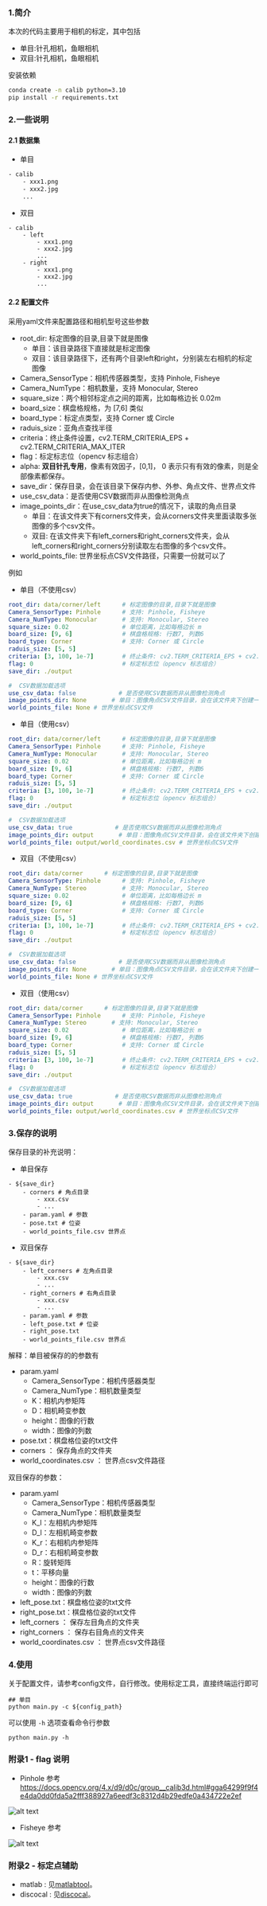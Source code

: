 ### 1.简介
本次的代码主要用于相机的标定，其中包括
* 单目:针孔相机，鱼眼相机
* 双目:针孔相机，鱼眼相机

安装依赖
```bash
conda create -n calib python=3.10
pip install -r requirements.txt
```



### 2.一些说明
#### 2.1 数据集
* 单目

```txt
- calib
    - xxx1.png
    - xxx2.jpg
    ...
```

* 双目
```
- calib
    - left
        - xxx1.png
        - xxx2.jpg
        ...
    - right
        - xxx1.png
        - xxx2.jpg
        ...
```


#### 2.2 配置文件
采用yaml文件来配置路径和相机型号这些参数
* root_dir: 标定图像的目录,目录下就是图像
    * 单目：该目录路径下直接就是标定图像
    * 双目：该目录路径下，还有两个目录left和right，分别装左右相机的标定图像
* Camera_SensorType：相机传感器类型，支持 Pinhole, Fisheye
* Camera_NumType：相机数量，支持 Monocular, Stereo
* square_size：两个相邻标定点之间的距离，比如每格边长 0.02m
* board_size：棋盘格规格，为 [7,6] 类似
* board_type：标定点类型，支持 Corner 或 Circle
* raduis_size：亚角点查找半径
* criteria：终止条件设置，cv2.TERM_CRITERIA_EPS + cv2.TERM_CRITERIA_MAX_ITER
* flag：标定标志位（opencv 标志组合）
* alpha: **双目针孔专用**，像素有效因子，[0,1]， 0 表示只有有效的像素，则是全部像素都保存。
* save_dir：保存目录，会在该目录下保存内参、外参、角点文件、世界点文件
* use_csv_data：是否使用CSV数据而非从图像检测角点
* image_points_dir：在use_csv_data为true的情况下，读取的角点目录
    * 单目：在该文件夹下有corners文件夹，会从corners文件夹里面读取多张图像的多个csv文件。
    * 双目: 在该文件夹下有left_corners和right_corners文件夹，会从left_corners和right_corners分别读取左右图像的多个csv文件。
* world_points_file: 世界坐标点CSV文件路径，只需要一份就可以了

例如
* 单目（不使用csv）
```yaml
root_dir: data/corner/left      # 标定图像的目录,目录下就是图像
Camera_SensorType: Pinhole      # 支持: Pinhole, Fisheye
Camera_NumType: Monocular       # 支持: Monocular, Stereo
square_size: 0.02               # 单位距离，比如每格边长 m
board_size: [9, 6]              # 棋盘格规格: 行数7, 列数6
board_type: Corner              # 支持: Corner 或 Circle
raduis_size: [5, 5] 
criteria: [3, 100, 1e-7]        # 终止条件: cv2.TERM_CRITERIA_EPS + cv2.TERM_CRITERIA_MAX_ITER
flag: 0                         # 标定标志位（opencv 标志组合）
save_dir: ./output

#  CSV数据加载选项
use_csv_data: false            # 是否使用CSV数据而非从图像检测角点
image_points_dir: None       # 单目：图像角点CSV文件目录，会在该文件夹下创建一个corners文件，之后保存在output/corners里。
world_points_file: None # 世界坐标点CSV文件
```
* 单目（使用csv）
```yaml
root_dir: data/corner/left      # 标定图像的目录,目录下就是图像
Camera_SensorType: Pinhole      # 支持: Pinhole, Fisheye
Camera_NumType: Monocular       # 支持: Monocular, Stereo
square_size: 0.02               # 单位距离，比如每格边长 m
board_size: [9, 6]              # 棋盘格规格: 行数7, 列数6
board_type: Corner              # 支持: Corner 或 Circle
raduis_size: [5, 5] 
criteria: [3, 100, 1e-7]        # 终止条件: cv2.TERM_CRITERIA_EPS + cv2.TERM_CRITERIA_MAX_ITER
flag: 0                         # 标定标志位（opencv 标志组合）
save_dir: ./output

#  CSV数据加载选项
use_csv_data: true            # 是否使用CSV数据而非从图像检测角点
image_points_dir: output       # 单目：图像角点CSV文件目录，会在该文件夹下创建一个corners文件，之后保存在output/corners里。
world_points_file: output/world_coordinates.csv # 世界坐标点CSV文件
```

* 双目（不使用csv）

```yaml
root_dir: data/corner      # 标定图像的目录,目录下就是图像
Camera_SensorType: Pinhole      # 支持: Pinhole, Fisheye
Camera_NumType: Stereo          # 支持: Monocular, Stereo
square_size: 0.02               # 单位距离，比如每格边长 m
board_size: [9, 6]              # 棋盘格规格: 行数7, 列数6
board_type: Corner              # 支持: Corner 或 Circle
raduis_size: [5, 5] 
criteria: [3, 100, 1e-7]        # 终止条件: cv2.TERM_CRITERIA_EPS + cv2.TERM_CRITERIA_MAX_ITER
flag: 0                         # 标定标志位（opencv 标志组合）
save_dir: ./output

#  CSV数据加载选项
use_csv_data: false            # 是否使用CSV数据而非从图像检测角点
image_points_dir: None       # 单目：图像角点CSV文件目录，会在该文件夹下创建一个corners文件，之后保存在output/corners里。
world_points_file: None # 世界坐标点CSV文件
```

* 双目（使用csv）
```yaml
root_dir: data/corner      # 标定图像的目录,目录下就是图像
Camera_SensorType: Pinhole      # 支持: Pinhole, Fisheye
Camera_NumType: Stereo       # 支持: Monocular, Stereo
square_size: 0.02               # 单位距离，比如每格边长 m
board_size: [9, 6]              # 棋盘格规格: 行数7, 列数6
board_type: Corner              # 支持: Corner 或 Circle
raduis_size: [5, 5] 
criteria: [3, 100, 1e-7]        # 终止条件: cv2.TERM_CRITERIA_EPS + cv2.TERM_CRITERIA_MAX_ITER
flag: 0                         # 标定标志位（opencv 标志组合）
save_dir: ./output

#  CSV数据加载选项
use_csv_data: true            # 是否使用CSV数据而非从图像检测角点
image_points_dir: output       # 单目：图像角点CSV文件目录，会在该文件夹下创建一个corners文件，之后保存在output/corners里。
world_points_file: output/world_coordinates.csv # 世界坐标点CSV文件
```



### 3.保存的说明

保存目录的补充说明：
* 单目保存
```
- ${save_dir}
    - corners # 角点目录
        - xxx.csv
        - ...
    - param.yaml # 参数
    - pose.txt # 位姿
    - world_points_file.csv 世界点
```
* 双目保存
```
- ${save_dir}
    - left_corners # 左角点目录
        - xxx.csv
        - ...
    - right_corners # 右角点目录
        - xxx.csv
        - ...
    - param.yaml # 参数
    - left_pose.txt # 位姿
    - right_pose.txt
    - world_points_file.csv 世界点
```


解释：单目被保存的的参数有
* param.yaml
    * Camera_SensorType：相机传感器类型
    * Camera_NumType：相机数量类型
    * K：相机内参矩阵
    * D：相机畸变参数
    * height：图像的行数
    * width：图像的列数
* pose.txt：棋盘格位姿的txt文件
* corners ： 保存角点的文件夹
* world_coordinates.csv ： 世界点csv文件路径


双目保存的参数：

* param.yaml
    * Camera_SensorType：相机传感器类型
    * Camera_NumType：相机数量类型
    * K_l：左相机内参矩阵
    * D_l：左相机畸变参数
    * K_r：右相机内参矩阵
    * D_r：右相机畸变参数
    * R：旋转矩阵
    * t：平移向量
    * height：图像的行数
    * width：图像的列数
* left_pose.txt：棋盘格位姿的txt文件
* right_pose.txt：棋盘格位姿的txt文件
* left_corners ： 保存左目角点的文件夹
* right_corners ： 保存右目角点的文件夹
* world_coordinates.csv ： 世界点csv文件路径


### 4.使用

关于配置文件，请参考config文件，自行修改。使用标定工具，直接终端运行即可
```shell
## 单目
python main.py -c ${config_path}
```
可以使用 `-h` 选项查看命令行参数
```shell
python main.py -h
```



### 附录1 - flag 说明

* Pinhole 参考 https://docs.opencv.org/4.x/d9/d0c/group__calib3d.html#gga64299f9f4e4da0dd0fda5a2fff388927a6eedf3c8312d4b29edfe0a434722e2ef

![alt text](./document/image-6.png)

* Fisheye 参考

![alt text](./document/image-7.png)


### 附录2 - 标定点辅助

* matlab : 见[matlabtool](./boarddettools/matlabtool/README.md)。
* discocal : 见[discocal](./boarddettools/discocal/README.md)。
